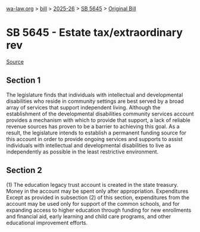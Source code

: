 [wa-law.org](/) > [bill](/bill/) > [2025-26](/bill/2025-26/) > [SB 5645](/bill/2025-26/sb/5645/) > [Original Bill](/bill/2025-26/sb/5645/1/)

# SB 5645 - Estate tax/extraordinary rev

[Source](http://lawfilesext.leg.wa.gov/biennium/2025-26/Pdf/Bills/Senate%20Bills/5645.pdf)

## Section 1
The legislature finds that individuals with intellectual and developmental disabilities who reside in community settings are best served by a broad array of services that support independent living. Although the establishment of the developmental disabilities community services account provides a mechanism with which to provide that support, a lack of reliable revenue sources has proven to be a barrier to achieving this goal. As a result, the legislature intends to establish a permanent funding source for this account in order to provide ongoing services and supports to assist individuals with intellectual and developmental disabilities to live as independently as possible in the least restrictive environment.

## Section 2
(1) The education legacy trust account is created in the state treasury. Money in the account may be spent only after appropriation. Expenditures Except as provided in subsection (2) of this section, expenditures from the account may be used only for support of the common schools, and for expanding access to higher education through funding for new enrollments and financial aid, early learning and child care programs, and other educational improvement efforts.
